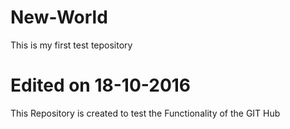 # New-World
This is my first test tepository

# Edited on 18-10-2016
This Repository is created to test the Functionality of the GIT Hub
